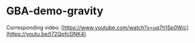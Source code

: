 # GBA-demo-gravity

Corresponding video: [https://www.youtube.com/watch?v=uq7h1Sp0Wic](https://youtu.be/t72QpfcGNK4)
